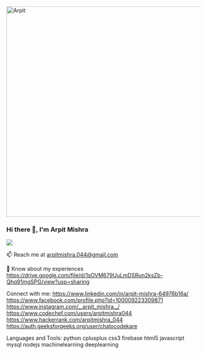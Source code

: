 <img src="https://i.imgur.com/EWMhlWD.jpg" alt="Arpit" width="850" height="550">


### Hi there 👋, I'm Arpit Mishra
![](https://komarev.com/ghpvc/?username=arpit044)


📫 Reach me at arpitmishra.044@gmail.com

📄 Know about my experiences https://drive.google.com/file/d/1sOVM679UuLmDSRun2ksZb-Qhq91mgSPG/view?usp=sharing

Connect with me:
https://www.linkedin.com/in/arpit-mishra-64976b16a/ https://www.facebook.com/profile.php?id=100009223309871 https://www.instagram.com/_.arpit_mishra._/ https://www.codechef.com/users/arpitmishra044 https://www.hackerrank.com/arpitmishra_044 https://auth.geeksforgeeks.org/user/chalocodekare 

Languages and Tools:
python cplusplus css3 firebase html5 javascript mysql nodejs machinelearning deeplearning
